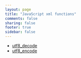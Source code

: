```yaml
---
layout: page
title: "JavaScript xml functions"
comments: false
sharing: false
footer: true
sidebar: false
---
```

<!-- Generated by Rakefile:build -->

 - [utf8_decode](/functions/utf8_decode)
 - [utf8_encode](/functions/utf8_encode)
